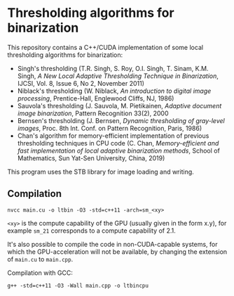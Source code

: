 # Thresholding algorithms for binarization

This repository contains a C++/CUDA implementation of some local thresholding algorithms for binarization:
- Singh's thresholding (T.R. Singh, S. Roy, O.I. Singh, T. Sinam, K.M. Singh, *A New Local Adaptive Thresholding Technique in Binarization*, IJCSI, Vol. 8, Issue 6, No 2, November 2011)
- Niblack's thresholding (W. Niblack, *An introduction to digital image processing*, Prentice-Hall, Englewood Cliffs, NJ, 1986)
- Sauvola's thresholding (J. Sauvola, M. Pietikainen, *Adaptive document image binarization*, Pattern Recognition 33(2), 2000
- Bernsen's thresholding (J. Bernsen, *Dynamic thresholding of gray-level images*, Proc. 8th Int. Conf. on Pattern Recognition, Paris, 1986)
- Chan's algorithm for memory-efficient implementation of previous thresholding techniques in CPU code (C. Chan, *Memory-efficient and fast implementation of local adaptive binarization methods*, School of Mathematics, Sun Yat-Sen University, China, 2019)

This program uses the STB library for image loading and writing.

## Compilation

  `nvcc main.cu -o ltbin -O3 -std=c++11 -arch=sm_<xy>`

`<xy>` is the compute capability of the GPU (usually given in the form x.y),
for example `sm_21` corresponds to a compute capability of 2.1.

It's also possible to compile the code in non-CUDA-capable systems, for which the GPU-acceleration will not be available, by changing the extension of `main.cu` to `main.cpp`. 

Compilation with GCC:

  `g++ -std=c++11 -O3 -Wall main.cpp -o ltbincpu`

